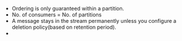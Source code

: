 - Ordering is only guaranteed within a partition.
- No. of consumers = No. of partitions
- A message stays in the stream permanently unless you configure a deletion policy(based on retention period).
- 
